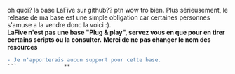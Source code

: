 oh quoi? la base LaFive sur github?? ptn wow tro bien. Plus sérieusement, le release de ma base est une simple obligation car certaines personnes s'amuse a la vendre donc la voici :).       
**LaFive n'est pas une base "Plug & play", servez vous en que pour en tirer certains scripts ou la consulter.**
**Merci de ne pas changer le nom des resources**
```diff
- Je n'apporterais aucun support pour cette base.
```               **

